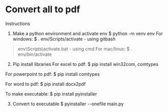 # Convert all to pdf

Instructions

1. Make a python environment and activate env
$ python -m venv env
For windows:
$ . env/Scripts/activate - using gitbash
> env\Scripts\activate.bat - using cmd
For mac/linux:
$ . env/bin/activate

2. Pip install libraries
For excel to pdf:
$ pip install win32com, comtypes

For powerpoint to pdf:
$ pip install comtypes

For word to pdf:
$ pip install docx2pdf

To make executable:
$ pip install pyinstaller


3. Convert to executable
$ pyinstaller --onefile main.py
